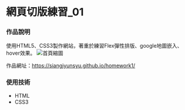 網頁切版練習_01
===

### 作品說明
使用HTML5、CSS3製作網站，著重於練習Flex彈性排版、google地圖嵌入、hover效果。
![首頁縮圖](https://imgur.com/Vc2qTwx.jpeg)

作品網址：https://siangjyunsyu.github.io/homework1/

### 使用技術
- HTML
- CSS3